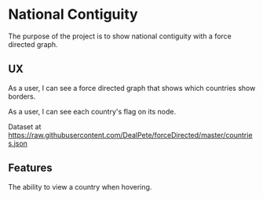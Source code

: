 # National Contiguity

The purpose of the project is to show national contiguity with a force directed graph.

## UX

As a user, I can see a force directed graph that shows which countries show borders.

As a user, I can see each country's flag on its node.

Dataset at https://raw.githubusercontent.com/DealPete/forceDirected/master/countries.json

## Features

The ability to view a country when hovering.

